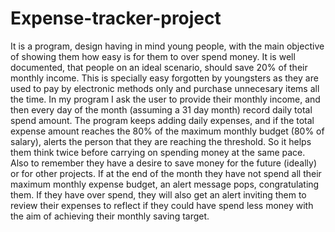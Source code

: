 # Expense-tracker-project

It is a program, design having in mind young people, with the main objective of showing them how easy is for them to over spend money. 
It is well documented, that people on an ideal scenario, should save 20% of their monthly income. This is specially easy forgotten by youngsters as they are used to pay by electronic methods only and purchase unnecesary items all the time.
In my program I ask the user to provide their monthly income, and then every day of the month (assuming a 31 day month) record daily total spend amount.
The program keeps adding daily expenses, and if the total expense amount reaches the 80% of the maximum monthly budget (80% of salary), alerts the person that they are reaching the threshold. So it helps them think twice before carrying on spending money at the same pace. Also to remember they have a desire to save money for the future (ideally) or for other projects.
If at the end of the month they have not spend all their maximum monthly expense budget, an alert message pops, congratulating them. 
If they have over spend, they will also get an alert inviting them to review their expenses to reflect if they could have spend less money with the aim of achieving their monthly saving target. 
